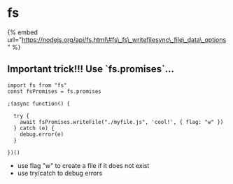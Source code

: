 # fs

{% embed url="https://nodejs.org/api/fs.html\#fs\_fs\_writefilesync\_file\_data\_options" %}

## Important trick!!! Use \`fs.promises\`...

```text
import fs from "fs"
const fsPromises = fs.promises

;(async function() {

  try {
    await fsPromises.writeFile("./myfile.js", 'cool!', { flag: "w" })
  } catch (e) {
    debug.error(e)
  }
  
})()
```

* use flag "w" to create a file if it does not exist
* use try/catch to debug errors



